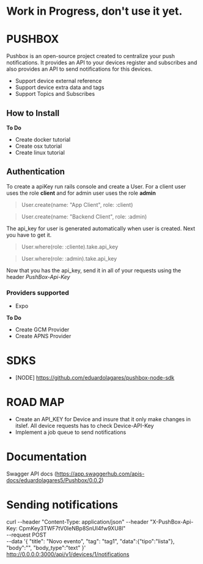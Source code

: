 # Work in Progress, don't use it yet.

# PUSHBOX

Pushbox is an open-source project created to centralize your push notifications. It provides an API to your devices register and subscribes and also provides an API to send notifications for this devices.

* Support device external reference
* Support device extra data and tags
* Support Topics and Subscribes

## How to Install

**To Do**

* Create docker tutorial
* Create osx tutorial
* Create linux tutorial

## Authentication

To create a apiKey run rails console and create a User. For a client user uses the role **client** and for admin user uses the role **admin**

> User.create(name: "App Client", role: :client)

> User.create(name: "Backend Client", role: :admin)

The api_key for user is generated automatically when user is created. Next you have to get it.

> User.where(role: :cliente).take.api_key

> User.where(role: :admin).take.api_key

Now that you has the api_key, send it in all of your requests using the header *PushBox-Api-Key*

### Providers supported

- Expo

**To Do**

* Create GCM Provider
* Create APNS Provider


# SDKS

- [NODE] https://github.com/eduardolagares/pushbox-node-sdk

# ROAD MAP

- Create an API_KEY for Device and insure that it only make changes in itslef. All device requests has to check Device-API-Key
- Implement a job queue to send notifications

# Documentation

Swagger API docs (https://app.swaggerhub.com/apis-docs/eduardolagares5/Pushbox/0.0.2)

# Sending notifications

curl --header "Content-Type: application/json" --header "X-PushBox-Api-Key: CpmKey3TWF7tV0IeNBp8SnUI4fw9XU8l" \
  --request POST \
  --data '{ "title": "Novo evento", "tag": "tag1", "data":{"tipo":"lista"}, "body":"", "body_type":"text" }' \
  http://0.0.0.0:3000/api/v1/devices/1/notifications

